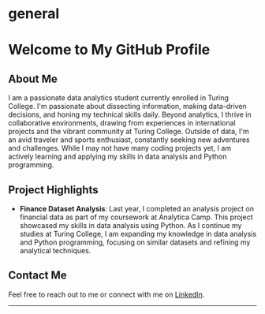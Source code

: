 # general

# Welcome to My GitHub Profile

## About Me
I am a passionate data analytics student currently enrolled in Turing College. I'm passionate about dissecting information, making data-driven decisions, and honing my technical skills daily. Beyond analytics, I thrive in collaborative environments, drawing from experiences in international projects and the vibrant community at Turing College. Outside of data, I'm an avid traveler and sports enthusiast, constantly seeking new adventures and challenges. While I may not have many coding projects yet, I am actively learning and applying my skills  in data analysis and Python programming.

## Project Highlights
- **Finance Dataset Analysis**: Last year, I completed an analysis project on financial data as part of my coursework at Analytica Camp. This project showcased my skills in data analysis using Python. As I continue my studies at Turing College, I am expanding my knowledge in data analysis and Python programming, focusing on similar datasets and refining my analytical techniques.

## Contact Me
Feel free to reach out to me or connect with me on [LinkedIn](www.linkedin.com/in/vidmantė-skarakodaitė-a6ab27300).

---
